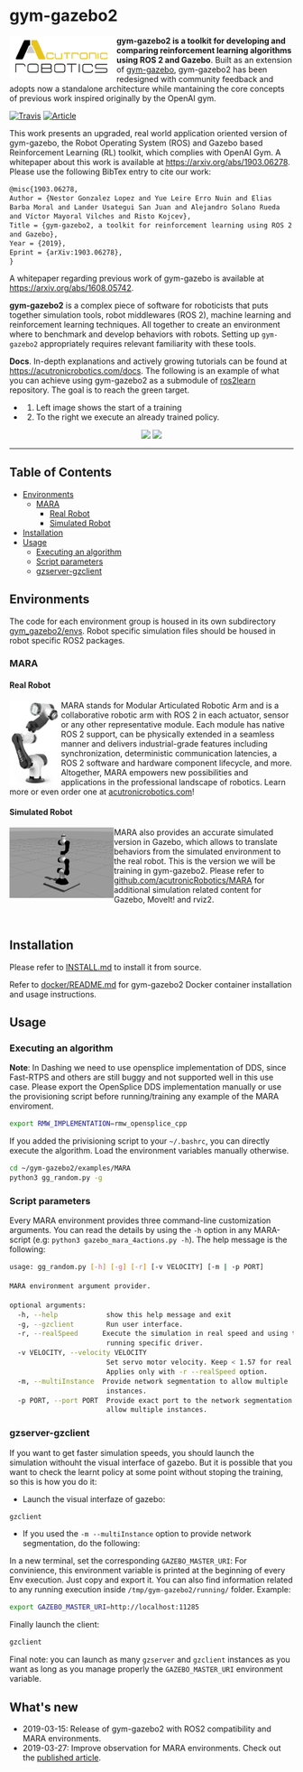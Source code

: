 # gym-gazebo2

<a href="http://www.acutronicrobotics.com"><img src="/imgs/alr_logo.png" align="left" width="190"></a>

**gym-gazebo2 is a toolkit for developing and comparing reinforcement learning algorithms using ROS 2 and Gazebo**. Built as an extension of [gym-gazebo](https://github.com/AcutronicRobotics/gym-gazebo/tree/master), gym-gazebo2 has been redesigned with community feedback and adopts now a standalone architecture while mantaining the core concepts of previous work inspired originally by the OpenAI gym.

[![Travis](https://travis-ci.org/AcutronicRobotics/gym-gazebo2.svg?branch=master)](https://travis-ci.org/AcutronicRobotics/gym-gazebo2) [![Article](https://img.shields.io/badge/article-arxiv%3A1903.06278-ecb80c.svg)](https://arxiv.org/pdf/1903.06278.pdf)

This work presents an upgraded, real world application oriented version of gym-gazebo, the Robot Operating System (ROS) and Gazebo based Reinforcement Learning (RL) toolkit, which complies with OpenAI Gym. A whitepaper about this work is available at https://arxiv.org/abs/1903.06278. Please use the following BibTex entry to cite our work:

```
@misc{1903.06278,
Author = {Nestor Gonzalez Lopez and Yue Leire Erro Nuin and Elias Barba Moral and Lander Usategui San Juan and Alejandro Solano Rueda and Víctor Mayoral Vilches and Risto Kojcev},
Title = {gym-gazebo2, a toolkit for reinforcement learning using ROS 2 and Gazebo},
Year = {2019},
Eprint = {arXiv:1903.06278},
}
```

A whitepaper regarding previous work of gym-gazebo is available at https://arxiv.org/abs/1608.05742.

**gym-gazebo2** is a complex piece of software for roboticists that puts together simulation tools, robot middlewares (ROS 2), machine learning and reinforcement learning techniques. All together to create an environment where to benchmark and develop behaviors with robots. Setting up `gym-gazebo2` appropriately requires relevant familiarity with these tools.

**Docs**. In-depth explanations and actively growing tutorials can be found at https://acutronicrobotics.com/docs. The following is an example of what you can achieve using gym-gazebo2 as a submodule of [ros2learn](https://github.com/AcutronicRobotics/ros2learn) repository. The goal is to reach the green target.
 - 1. Left image shows the start of a training
 - 2. To the right we execute an already trained policy.

<p align="center">
  <img height="300" src="https://github.com/AcutronicRobotics/gym-gazebo2/blob/master/imgs/example_train.gif"> <img height="300" src="https://github.com/AcutronicRobotics/gym-gazebo2/blob/master/imgs/example_run.gif">
</p>

<!--<p align="center">
  <a href="https://acutronicrobotics.com/docs/technology/api/ros_api/gym_gazebo"><img height="300" src="/imgs/gym-gazebo-docs.png"> <img height="300" src="/imgs/gym-gazebo-docs2.png"></a>
</p>-->

---

## Table of Contents
- [Environments](#environments)
  - [MARA](#mara)
    - [Real Robot](#real-robot)
    - [Simulated Robot](#simulated-robot)
- [Installation](#installation)
- [Usage](#usage)
  - [Executing an algorithm](#executing-an-algorithm)
  - [Script parameters](#script-parameters)
  - [gzserver-gzclient](#gzserver-gzclient)


## Environments
The code for each environment group is housed in its own subdirectory
[gym_gazebo2/envs](https://github.com/AcutronicRobotics/gym-gazebo2/blob/master/gym_gazebo2/envs). Robot specific simulation files should be housed in robot specific ROS2 packages.

### MARA
#### Real Robot

<p>
<img src="/imgs/mara1_2.jpeg" align="left" height="150">

MARA stands for Modular Articulated Robotic Arm and is a collaborative robotic arm with ROS 2 in each actuator, sensor or any other representative module. Each module has native ROS 2 support, can be physically extended in a seamless manner and delivers industrial-grade features including synchronization, deterministic communication latencies, a ROS 2 software and hardware component lifecycle, and more. Altogether, MARA empowers new possibilities and applications in the professional landscape of robotics. Learn more or even order one at [acutronicrobotics.com](https://acutronicrobotics.com)!
</p>

#### Simulated Robot

<p>
<img src="imgs/mara_2.gif" align="left" height="125">

MARA also provides an accurate simulated version in Gazebo, which allows to translate behaviors from the simulated environment to the real robot. This is the version we will be training in gym-gazebo2. Please refer to [github.com/acutronicRobotics/MARA](https://github.com/acutronicRobotics/MARA) for additional simulation related content for Gazebo, MoveIt! and rviz2.
</p><br>

## Installation

Please refer to [INSTALL.md](/INSTALL.md) to install it from source.

Refer to [docker/README.md](/docker/README.md) for gym-gazebo2 Docker container installation and usage instructions.

## Usage

### Executing an algorithm

**Note**: In Dashing we need to use opensplice implementation of DDS, since Fast-RTPS and others are still buggy and not supported well in this use case. Please export the OpenSplice DDS implementation manually or use the provisioning script before running/training any example of the MARA enviroment.

```sh
export RMW_IMPLEMENTATION=rmw_opensplice_cpp
```

If you added the privisioning script to your `~/.bashrc`, you can directly execute the algorithm. Load the environment variables manually otherwise.

```sh
cd ~/gym-gazebo2/examples/MARA
python3 gg_random.py -g
```
### Script parameters

Every MARA environment provides three command-line customization arguments. You can read the details by using the ``-h`` option in any MARA-script (e.g: `python3 gazebo_mara_4actions.py -h`). The help message is the following:

```sh
usage: gg_random.py [-h] [-g] [-r] [-v VELOCITY] [-m | -p PORT]

MARA environment argument provider.

optional arguments:
  -h, --help            show this help message and exit
  -g, --gzclient        Run user interface.
  -r, --realSpeed      Execute the simulation in real speed and using the
                        running specific driver.
  -v VELOCITY, --velocity VELOCITY
                        Set servo motor velocity. Keep < 1.57 for real speed.
                        Applies only with -r --realSpeed option.
  -m, --multiInstance  Provide network segmentation to allow multiple
                        instances.
  -p PORT, --port PORT  Provide exact port to the network segmentation to
                        allow multiple instances.
```

### gzserver-gzclient

If you want to get faster simulation speeds, you should launch the simulation withouht the visual interface of gazebo. But it is possible that you want to check the learnt policy at some point without stoping the training, so this is how you do it:

- Launch the visual interfaze of gazebo:

```sh
gzclient
```

- If you used the `-m --multiInstance` option to provide network segmentation, do the following:

In a new terminal, set the corresponding `GAZEBO_MASTER_URI`: For convinience, this environment variable is printed at the beginning of every Env execution. Just copy and export it. You can also find information related to any running execution inside `/tmp/gym-gazebo2/running/` folder. Example:
```sh
export GAZEBO_MASTER_URI=http://localhost:11285
```
Finally launch the client:
```sh
gzclient
```
Final note: you can launch as many `gzserver` and `gzclient` instances as you want as long as you manage properly the `GAZEBO_MASTER_URI` environment variable.

## What's new

- 2019-03-15: Release of gym-gazebo2 with ROS2 compatibility and MARA environments.
- 2019-03-27: Improve observation for MARA environments. Check out the [published article](https://acutronicrobotics.com/news/ros2learn-gymgazebo2-state-observations-hyperparameters/).
